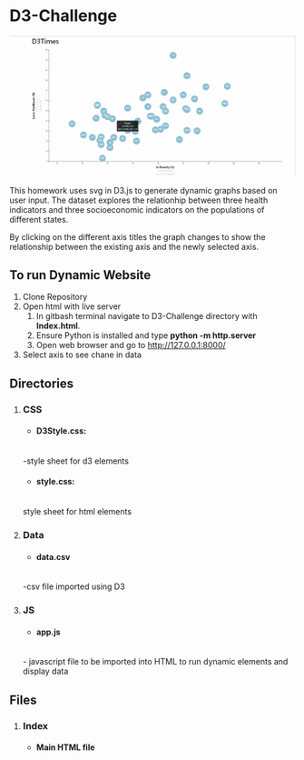 # D3-Challenge

<a href ="https://github.com/UncleBacon/D3-Challenge/blob/master/images/D3gif.gif" >
<img src = "https://github.com/UncleBacon/D3-Challenge/blob/master/images/D3gif.gif" alt = "plot gif"></a>

<p>This homework uses svg in D3.js to generate dynamic graphs based on user input. The dataset explores the relationhip between three health indicators and three socioeconomic indicators on the populations of different states.</p>

<p>By clicking on the different axis titles the graph changes to show the relationship between the existing axis and the newly selected axis.</p>

<h2>To run Dynamic Website</h2>
<ol>
      <li> Clone Repository</li>
      <li>Open html with live server
           <ol>
                  <li> In gitbash terminal navigate to D3-Challenge directory with <strong>Index.html</strong>.</li>
                  <li>Ensure Python is installed and type  <strong>python -m http.server</strong></li>
                  <li> Open web browser and go to <a href="http://127.0.0.1:8000/">http://127.0.0.1:8000/</a></li>
            </ol>
      </li>
      <li>Select axis to see chane in data</li>
</ol>
      

<h2>Directories</h2>
<ol>
      <li><h3>CSS</h3></li>
        <ul><li><h4>D3Style.css:</li></h4></ul><br>
            -style sheet for d3 elements
        <ul><li><h4>style.css:</h4></li></ul><br>
          style sheet for html elements
      <li><h3>Data</h3></li>
        <ul><li><h4>data.csv</h4></li></ul><br>
          -csv file imported using D3
      <li><h3>JS</h3></li>
        <ul><li><h4>app.js</h4></li></ul><br>
          - javascript file to be imported into HTML to run dynamic elements and display data 
</ol>

<h2>Files</h2>
<ol>
      <li><h3>Index</h3></li>
    <ul><li><h4>Main HTML file</h4></li></ul>
</ol>
